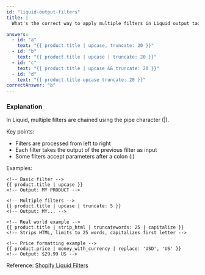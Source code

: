 ```yaml
---
id: "liquid-output-filters"
title: |
  What's the correct way to apply multiple filters in Liquid output tags? 🔗

answers:
  - id: "a"
    text: "{{ product.title | upcase, truncate: 20 }}"
  - id: "b"
    text: "{{ product.title | upcase | truncate: 20 }}"
  - id: "c"
    text: "{{ product.title | upcase && truncate: 20 }}"
  - id: "d"
    text: "{{ product.title upcase truncate: 20 }}"
correctAnswer: "b"
---
```


### Explanation

In Liquid, multiple filters are chained using the pipe character (|).

Key points:
- Filters are processed from left to right
- Each filter takes the output of the previous filter as input
- Some filters accept parameters after a colon (:)

Examples:
```liquid
<!-- Basic filter -->
{{ product.title | upcase }}
<!-- Output: MY PRODUCT -->

<!-- Multiple filters -->
{{ product.title | upcase | truncate: 5 }}
<!-- Output: MY... -->

<!-- Real world example -->
{{ product.title | strip_html | truncatewords: 25 | capitalize }}
<!-- Strips HTML, limits to 25 words, capitalizes first letter -->

<!-- Price formatting example -->
{{ product.price | money_with_currency | replace: 'USD', 'US' }}
<!-- Output: $29.99 US -->
```

Reference: [Shopify Liquid Filters](https://shopify.dev/docs/api/liquid/filters) 